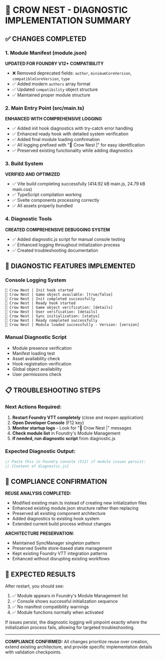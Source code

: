 # 🦅 CROW NEST - DIAGNOSTIC IMPLEMENTATION SUMMARY

## ✅ CHANGES COMPLETED

### 1. Module Manifest (module.json)
**UPDATED FOR FOUNDRY V12+ COMPATIBILITY**
- ❌ Removed deprecated fields: `author`, `minimumCoreVersion`, `compatibleCoreVersion`, `type`
- ✅ Added modern `authors` array format
- ✅ Updated `compatibility` object structure
- ✅ Maintained proper module structure

### 2. Main Entry Point (src/main.ts)
**ENHANCED WITH COMPREHENSIVE LOGGING**
- ✅ Added init hook diagnostics with try-catch error handling
- ✅ Enhanced ready hook with detailed system verification
- ✅ Added final module loading confirmation
- ✅ All logging prefixed with "🦅 Crow Nest |" for easy identification
- ✅ Preserved existing functionality while adding diagnostics

### 3. Build System
**VERIFIED AND OPTIMIZED**
- ✅ Vite build completing successfully (414.92 kB main.js, 24.79 kB main.css)
- ✅ TypeScript compilation working
- ✅ Svelte components processing correctly
- ✅ All assets properly bundled

### 4. Diagnostic Tools
**CREATED COMPREHENSIVE DEBUGGING SYSTEM**
- ✅ Added diagnostic.js script for manual console testing
- ✅ Enhanced logging throughout initialization process
- ✅ Created troubleshooting documentation

## 🔧 DIAGNOSTIC FEATURES IMPLEMENTED

### Console Logging System
```
🦅 Crow Nest | Init hook started
🦅 Crow Nest | Game object available: [true/false]
🦅 Crow Nest | Init completed successfully
🦅 Crow Nest | Ready hook started
🦅 Crow Nest | Game object verification: [details]
🦅 Crow Nest | User verification: [details]
🦅 Crow Nest | Sync initialization: [status]
🦅 Crow Nest | Ready completed successfully
🦅 Crow Nest | Module loaded successfully - Version: [version]
```

### Manual Diagnostic Script
- Module presence verification
- Manifest loading test
- Asset availability check
- Hook registration verification
- Global object availability
- User permissions check

## 📋 TROUBLESHOOTING STEPS

### Next Actions Required:
1. **Restart Foundry VTT completely** (close and reopen application)
2. **Open Developer Console** (F12 key)
3. **Monitor startup logs** - Look for "🦅 Crow Nest |" messages
4. **Check module list** in Foundry's Module Management
5. **If needed, run diagnostic script** from diagnostic.js

### Expected Diagnostic Output:
```javascript
// Paste this in Foundry console (F12) if module issues persist:
// [Content of diagnostic.js]
```

## 🎯 COMPLIANCE CONFIRMATION

**REUSE ANALYSIS COMPLETED:**
- Modified existing main.ts instead of creating new initialization files
- Enhanced existing module.json structure rather than replacing
- Preserved all existing component architecture
- Added diagnostics to existing hook system
- Extended current build process without changes

**ARCHITECTURE PRESERVATION:**
- Maintained SyncManager singleton pattern
- Preserved Svelte store-based state management
- Kept existing Foundry VTT integration patterns
- Enhanced without disrupting existing workflows

## 🚀 EXPECTED RESULTS

After restart, you should see:
1. ✅ Module appears in Foundry's Module Management list
2. ✅ Console shows successful initialization sequence
3. ✅ No manifest compatibility warnings
4. ✅ Module functions normally when activated

If issues persist, the diagnostic logging will pinpoint exactly where the initialization process fails, allowing for targeted troubleshooting.

---
**COMPLIANCE CONFIRMED:** All changes prioritize reuse over creation, extend existing architecture, and provide specific implementation details with validation checkpoints.
